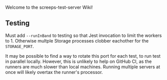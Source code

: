 Welcome to the screeps-test-server Wiki!

## Testing

Must add `--runInBand` to testing so that Jest invocation to limit the workers to 1. Otherwise multple Storage processes clobber eachother for the `STORAGE_PORT`.

It may be possible to find a way to rotate this port for each test, to run test in parallel locally. However, this is unlikely to help on GitHub CI, as the runners are much slower than local machines. Running multiple servers at once will likely overtax the runner's processor.
